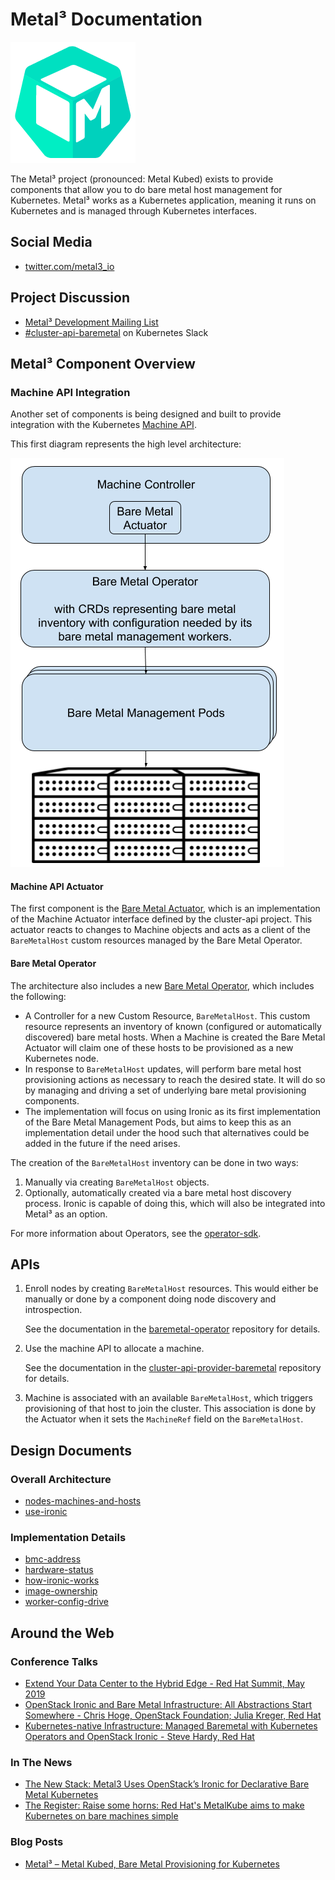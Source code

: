 # Metal³ Documentation

![Metal³ Logo](images/metal3.png)

The Metal³ project (pronounced: Metal Kubed) exists to provide components that
allow you to do bare metal host management for Kubernetes.  Metal³ works as a
Kubernetes application, meaning it runs on Kubernetes and is managed through
Kubernetes interfaces.

## Social Media

* [twitter.com/metal3_io](https://twitter.com/metal3_io)

## Project Discussion

* [Metal³ Development Mailing List](https://groups.google.com/forum/#!forum/metal3-dev)
* [#cluster-api-baremetal](https://kubernetes.slack.com/messages/CHD49TLE7) on Kubernetes Slack

## Metal³ Component Overview

### Machine API Integration

Another set of components is being designed and built to provide integration
with the Kubernetes [Machine
API](https://github.com/kubernetes-sigs/cluster-api).

This first diagram represents the high level architecture:

![High Level Architecture](images/high-level-arch.png)

#### Machine API Actuator

The first component is the [Bare Metal
Actuator](https://github.com/metal3-io/cluster-api-provider-baremetal), which
is an implementation of the Machine Actuator interface defined by the
cluster-api project.  This actuator reacts to changes to Machine objects and
acts as a client of the `BareMetalHost` custom resources managed by the Bare
Metal Operator.

#### Bare Metal Operator

The architecture also includes a new [Bare Metal
Operator](https://github.com/metal3-io/baremetal-operator), which includes the
following:

* A Controller for a new Custom Resource, `BareMetalHost`.  This custom resource
  represents an inventory of known (configured or automatically discovered)
  bare metal hosts.  When a Machine is created the Bare Metal Actuator will
  claim one of these hosts to be provisioned as a new Kubernetes node.
* In response to `BareMetalHost` updates, will perform bare metal host
  provisioning actions as necessary to reach the desired state.  It will do so
  by managing and driving a set of underlying bare metal provisioning
  components.
* The implementation will focus on using Ironic as its first implementation of
  the Bare Metal Management Pods, but aims to keep this as an implementation
  detail under the hood such that alternatives could be added in the future if
  the need arises.

The creation of the `BareMetalHost` inventory can be done in two ways:

1. Manually via creating `BareMetalHost` objects.
2. Optionally, automatically created via a bare metal host discovery process.
   Ironic is capable of doing this, which will also be integrated into
   Metal³ as an option.

For more information about Operators, see the
[operator-sdk](https://github.com/operator-framework/operator-sdk).

## APIs

1. Enroll nodes by creating `BareMetalHost` resources.  This would either be
   manually or done by a component doing node discovery and introspection.

   See the documentation in the
   [baremetal-operator](https://github.com/metal3-io/baremetal-operator/blob/master/docs/api.md) repository for details.

2. Use the machine API to allocate a machine.

   See the documentation in the
   [cluster-api-provider-baremetal](https://github.com/metal3-io/cluster-api-provider-baremetal/blob/master/docs/api.md)
   repository for details.

3. Machine is associated with an available `BareMetalHost`, which triggers
   provisioning of that host to join the cluster.  This association is done by
   the Actuator when it sets the `MachineRef` field on the `BareMetalHost`.

## Design Documents

### Overall Architecture

- [nodes-machines-and-hosts](design/nodes-machines-and-hosts.md)
- [use-ironic](design/use-ironic.md)

### Implementation Details

- [bmc-address](design/bmc-address.md)
- [hardware-status](design/hardware-status.md)
- [how-ironic-works](design/how-ironic-works.md)
- [image-ownership](design/image-ownership.md)
- [worker-config-drive](design/worker-config-drive.md)

## Around the Web

### Conference Talks

- [Extend Your Data Center to the Hybrid Edge - Red Hat Summit, May 2019](https://www.pscp.tv/RedHatOfficial/1vAGRWYPjngJl?t=1h27m51s)
- [OpenStack Ironic and Bare Metal Infrastructure: All Abstractions Start Somewhere - Chris Hoge, OpenStack Foundation; Julia Kreger, Red Hat](https://www.openstack.org/summit/denver-2019/summit-schedule/events/23779/openstack-ironic-and-bare-metal-infrastructure-all-abstractions-start-somewhere)
- [Kubernetes-native Infrastructure: Managed Baremetal with Kubernetes Operators and OpenStack Ironic - Steve Hardy, Red Hat](https://sched.co/KMyE)

### In The News

- [The New Stack: Metal3 Uses OpenStack’s Ironic for Declarative Bare Metal Kubernetes](https://thenewstack.io/metal3-uses-openstacks-ironic-for-declarative-bare-metal-kubernetes/)
- [The Register: Raise some horns: Red Hat's MetalKube aims to make Kubernetes on bare machines simple](https://www.theregister.co.uk/2019/04/05/red_hat_metalkubel/)

### Blog Posts

- [Metal³ – Metal Kubed, Bare Metal Provisioning for Kubernetes](https://blog.russellbryant.net/2019/04/30/metal%C2%B3-metal-kubed-bare-metal-provisioning-for-kubernetes/)
